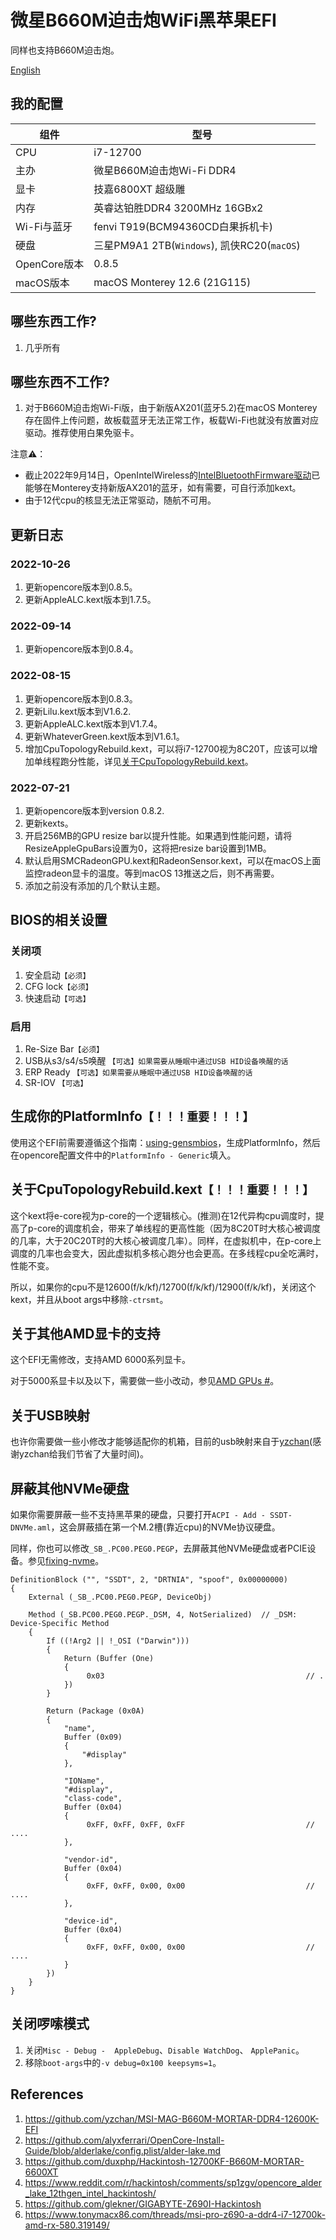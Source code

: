 # 微星B660M迫击炮WiFi黑苹果EFI
同样也支持B660M迫击炮。

[English](/README.md)

## 我的配置
| 组件 | 型号 |
| --- | --- |
| CPU | i7-12700 |
| 主办 | 微星B660M迫击炮Wi-Fi DDR4 |
| 显卡 | 技嘉6800XT 超级雕 |
| 内存 | 英睿达铂胜DDR4 3200MHz 16GBx2 |
| Wi-Fi与蓝牙 | fenvi T919(BCM94360CD白果拆机卡) |
| 硬盘 | 三星PM9A1 2TB(`Windows`), 凯侠RC20(`macOS`)　|
| OpenCore版本 | 0.8.5 |
| macOS版本 | macOS Monterey 12.6 (21G115) |

## 哪些东西工作?
1. 几乎所有

## 哪些东西不工作?
1. 对于B660M迫击炮Wi-Fi版，由于新版AX201(蓝牙5.2)在macOS Monterey存在固件上传问题，故板载蓝牙无法正常工作，板载Wi-Fi也就没有放置对应驱动。推荐使用白果免驱卡。

注意⚠️：
* 截止2022年9月14日，OpenIntelWireless的[IntelBluetoothFirmware驱动](https://github.com/OpenIntelWireless/IntelBluetoothFirmware)已能够在Monterey支持新版AX201的蓝牙，如有需要，可自行添加kext。
* 由于12代cpu的核显无法正常驱动，随航不可用。

## 更新日志
### 2022-10-26
1. 更新opencore版本到0.8.5。
2. 更新AppleALC.kext版本到1.7.5。

### 2022-09-14
1. 更新opencore版本到0.8.4。

### 2022-08-15
1. 更新opencore版本到0.8.3。
2. 更新Lilu.kext版本到V1.6.2.
3. 更新AppleALC.kext版本到V1.7.4。
4. 更新WhateverGreen.kext版本到V1.6.1。
5. 增加CpuTopologyRebuild.kext，可以将i7-12700视为8C20T，应该可以增加单线程跑分性能，详见[关于CpuTopologyRebuild.kext](https://github.com/lyq1996/MSI-B660M-MORTAR-WIFI_Hackintosh_12700_6800XT/blob/main/README_zh.md#%E5%85%B3%E4%BA%8Ecputopologyrebuildkext%E9%87%8D%E8%A6%81)。

### 2022-07-21
1. 更新opencore版本到version 0.8.2.
2. 更新kexts。
3. 开启256MB的GPU resize bar以提升性能。如果遇到性能问题，请将ResizeAppleGpuBars设置为0，这将把resize bar设置到1MB。
4. 默认启用SMCRadeonGPU.kext和RadeonSensor.kext，可以在macOS上面监控radeon显卡的温度。等到macOS 13推送之后，则不再需要。
5. 添加之前没有添加的几个默认主题。

## BIOS的相关设置
### 关闭项
1. 安全启动`【必须】`
2. CFG lock`【必须】`
3. 快速启动`【可选】`

### 启用
1. Re-Size Bar`【必须】`
2. USB从s3/s4/s5唤醒 `【可选】如果需要从睡眠中通过USB HID设备唤醒的话`
3. ERP Ready  `【可选】如果需要从睡眠中通过USB HID设备唤醒的话`
4. SR-IOV `【可选】`

## 生成你的PlatformInfo`【！！！重要！！！】`
使用这个EFI前需要遵循这个指南：[using-gensmbios](https://dortania.github.io/OpenCore-Post-Install/universal/iservices.html#using-gensmbios)，生成PlatformInfo，然后在opencore配置文件中的`PlatformInfo - Generic`填入。

## 关于CpuTopologyRebuild.kext`【！！！重要！！！】`
这个kext将e-core视为p-core的一个逻辑核心。(推测)在12代异构cpu调度时，提高了p-core的调度机会，带来了单线程的更高性能（因为8C20T时大核心被调度的几率，大于20C20T时的大核心被调度几率）。同样，在虚拟机中，在p-core上调度的几率也会变大，因此虚拟机多核心跑分也会更高。在多线程cpu全吃满时，性能不变。  

所以，如果你的cpu不是12600(f/k/kf)/12700(f/k/kf)/12900(f/k/kf)，关闭这个kext，并且从boot args中移除`-ctrsmt`。

## 关于其他AMD显卡的支持
这个EFI无需修改，支持AMD 6000系列显卡。

对于5000系显卡以及以下，需要做一些小改动，参见[AMD GPUs #](https://dortania.github.io/GPU-Buyers-Guide/modern-gpus/amd-gpu.html#amd-gpus)。

## 关于USB映射
也许你需要做一些小修改才能够适配你的机箱，目前的usb映射来自于[yzchan](https://github.com/yzchan/MSI-MAG-B660M-MORTAR-DDR4-12600K-EFI/blob/master/USB%E5%AE%9A%E5%88%B6.md)(感谢yzchan给我们节省了大量时间)。

## 屏蔽其他NVMe硬盘
如果你需要屏蔽一些不支持黑苹果的硬盘，只要打开`ACPI - Add - SSDT-DNVMe.aml`，这会屏蔽插在第一个M.2槽(靠近cpu)的NVMe协议硬盘。

同样，你也可以修改`_SB_.PC00.PEG0.PEGP`，去屏蔽其他NVMe硬盘或者PCIE设备。参见[fixing-nvme](https://dortania.github.io/OpenCore-Post-Install/universal/sleep.html#fixing-nvme)。

```
DefinitionBlock ("", "SSDT", 2, "DRTNIA", "spoof", 0x00000000)
{
    External (_SB_.PC00.PEG0.PEGP, DeviceObj)

    Method (_SB.PC00.PEG0.PEGP._DSM, 4, NotSerialized)  // _DSM: Device-Specific Method
    {
        If ((!Arg2 || !_OSI ("Darwin")))
        {
            Return (Buffer (One)
            {
                 0x03                                             // .
            })
        }

        Return (Package (0x0A)
        {
            "name", 
            Buffer (0x09)
            {
                "#display"
            }, 

            "IOName", 
            "#display", 
            "class-code", 
            Buffer (0x04)
            {
                 0xFF, 0xFF, 0xFF, 0xFF                           // ....
            }, 

            "vendor-id", 
            Buffer (0x04)
            {
                 0xFF, 0xFF, 0x00, 0x00                           // ....
            }, 

            "device-id", 
            Buffer (0x04)
            {
                 0xFF, 0xFF, 0x00, 0x00                           // ....
            }
        })
    }
}
```

## 关闭啰嗦模式
1. 关闭`Misc - Debug -  AppleDebug`、`Disable WatchDog`、 `ApplePanic`。
2. 移除`boot-args`中的`-v debug=0x100 keepsyms=1`。

## References
1. https://github.com/yzchan/MSI-MAG-B660M-MORTAR-DDR4-12600K-EFI
2. https://github.com/alyxferrari/OpenCore-Install-Guide/blob/alderlake/config.plist/alder-lake.md
3. https://github.com/duxphp/Hackintosh-12700KF-B660M-MORTAR-6600XT
4. https://www.reddit.com/r/hackintosh/comments/sp1zgv/opencore_alder_lake_12thgen_intel_hackintosh/
5. https://github.com/glekner/GIGABYTE-Z690I-Hackintosh
6. https://www.tonymacx86.com/threads/msi-pro-z690-a-ddr4-i7-12700k-amd-rx-580.319149/